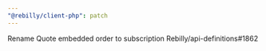 ```yaml
---
"@rebilly/client-php": patch
---
```


Rename Quote embedded order to subscription Rebilly/api-definitions#1862
